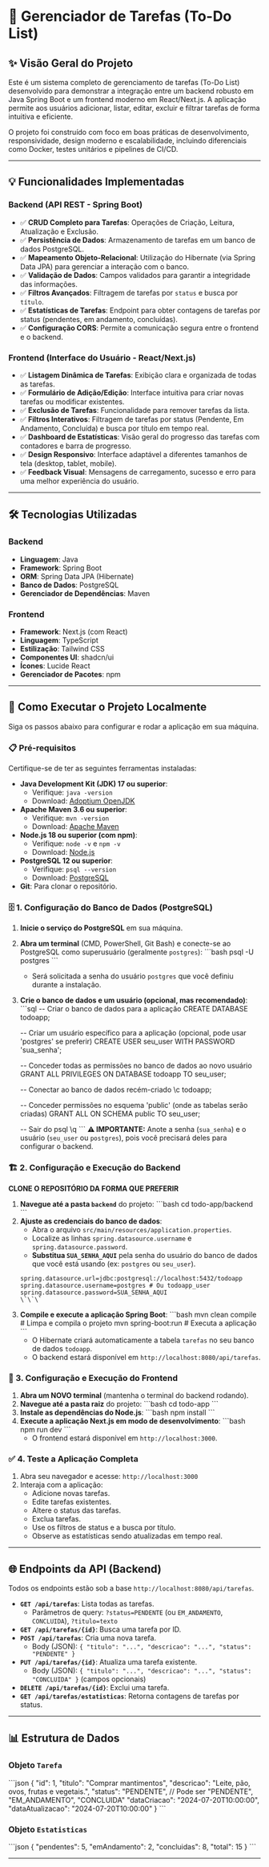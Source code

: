 # 📝 Gerenciador de Tarefas (To-Do List)

## ✨ Visão Geral do Projeto

Este é um sistema completo de gerenciamento de tarefas (To-Do List) desenvolvido para demonstrar a integração entre um backend robusto em Java Spring Boot e um frontend moderno em React/Next.js. A aplicação permite aos usuários adicionar, listar, editar, excluir e filtrar tarefas de forma intuitiva e eficiente.

O projeto foi construído com foco em boas práticas de desenvolvimento, responsividade, design moderno e escalabilidade, incluindo diferenciais como Docker, testes unitários e pipelines de CI/CD.

---

## 💡 Funcionalidades Implementadas

### Backend (API REST - Spring Boot)
-   ✅ **CRUD Completo para Tarefas**: Operações de Criação, Leitura, Atualização e Exclusão.
-   ✅ **Persistência de Dados**: Armazenamento de tarefas em um banco de dados PostgreSQL.
-   ✅ **Mapeamento Objeto-Relacional**: Utilização do Hibernate (via Spring Data JPA) para gerenciar a interação com o banco.
-   ✅ **Validação de Dados**: Campos validados para garantir a integridade das informações.
-   ✅ **Filtros Avançados**: Filtragem de tarefas por `status` e busca por `título`.
-   ✅ **Estatísticas de Tarefas**: Endpoint para obter contagens de tarefas por status (pendentes, em andamento, concluídas).
-   ✅ **Configuração CORS**: Permite a comunicação segura entre o frontend e o backend.

### Frontend (Interface do Usuário - React/Next.js)
-   ✅ **Listagem Dinâmica de Tarefas**: Exibição clara e organizada de todas as tarefas.
-   ✅ **Formulário de Adição/Edição**: Interface intuitiva para criar novas tarefas ou modificar existentes.
-   ✅ **Exclusão de Tarefas**: Funcionalidade para remover tarefas da lista.
-   ✅ **Filtros Interativos**: Filtragem de tarefas por status (Pendente, Em Andamento, Concluída) e busca por título em tempo real.
-   ✅ **Dashboard de Estatísticas**: Visão geral do progresso das tarefas com contadores e barra de progresso.
-   ✅ **Design Responsivo**: Interface adaptável a diferentes tamanhos de tela (desktop, tablet, mobile).
-   ✅ **Feedback Visual**: Mensagens de carregamento, sucesso e erro para uma melhor experiência do usuário.

---

## 🛠️ Tecnologias Utilizadas

### Backend
-   **Linguagem**: Java
-   **Framework**: Spring Boot
-   **ORM**: Spring Data JPA (Hibernate)
-   **Banco de Dados**: PostgreSQL
-   **Gerenciador de Dependências**: Maven

### Frontend
-   **Framework**: Next.js (com React)
-   **Linguagem**: TypeScript
-   **Estilização**: Tailwind CSS
-   **Componentes UI**: shadcn/ui
-   **Ícones**: Lucide React
-   **Gerenciador de Pacotes**: npm

---

## 🚀 Como Executar o Projeto Localmente

Siga os passos abaixo para configurar e rodar a aplicação em sua máquina.

### 📋 Pré-requisitos

Certifique-se de ter as seguintes ferramentas instaladas:

-   **Java Development Kit (JDK) 17 ou superior**:
    -   Verifique: `java -version`
    -   Download: [Adoptium OpenJDK](https://adoptium.net/)
-   **Apache Maven 3.6 ou superior**:
    -   Verifique: `mvn -version`
    -   Download: [Apache Maven](https://maven.apache.org/download.cgi)
-   **Node.js 18 ou superior (com npm)**:
    -   Verifique: `node -v` e `npm -v`
    -   Download: [Node.js](https://nodejs.org/)
-   **PostgreSQL 12 ou superior**:
    -   Verifique: `psql --version`
    -   Download: [PostgreSQL](https://www.postgresql.org/download/)
-   **Git**: Para clonar o repositório.

### 🗄️ 1. Configuração do Banco de Dados (PostgreSQL)

1.  **Inicie o serviço do PostgreSQL** em sua máquina.
2.  **Abra um terminal** (CMD, PowerShell, Git Bash) e conecte-se ao PostgreSQL como superusuário (geralmente `postgres`):
    \`\`\`bash
    psql -U postgres
    \`\`\`
    *   Será solicitada a senha do usuário `postgres` que você definiu durante a instalação.

3.  **Crie o banco de dados e um usuário (opcional, mas recomendado)**:
    \`\`\`sql
    -- Criar o banco de dados para a aplicação
    CREATE DATABASE todoapp;

    -- Criar um usuário específico para a aplicação (opcional, pode usar 'postgres' se preferir)
    CREATE USER seu_user WITH PASSWORD 'sua_senha';

    -- Conceder todas as permissões no banco de dados ao novo usuário
    GRANT ALL PRIVILEGES ON DATABASE todoapp TO seu_user;

    -- Conectar ao banco de dados recém-criado
    \c todoapp;

    -- Conceder permissões no esquema 'public' (onde as tabelas serão criadas)
    GRANT ALL ON SCHEMA public TO seu_user;

    -- Sair do psql
    \q
    \`\`\`
    **⚠️ IMPORTANTE:** Anote a senha (`sua_senha`) e o usuário (`seu_user` ou `postgres`), pois você precisará deles para configurar o backend.

### 🏗️ 2. Configuração e Execução do Backend

**CLONE O REPOSITÓRIO DA FORMA QUE PREFERIR**

1.  **Navegue até a pasta `backend`** do projeto:
    \`\`\`bash
    cd todo-app/backend
    \`\`\`
2.  **Ajuste as credenciais do banco de dados**:
    *   Abra o arquivo `src/main/resources/application.properties`.
    *   Localize as linhas `spring.datasource.username` e `spring.datasource.password`.
    *   **Substitua `SUA_SENHA_AQUI`** pela senha do usuário do banco de dados que você está usando (ex: `postgres` ou `seu_user`).
    ```properties
    spring.datasource.url=jdbc:postgresql://localhost:5432/todoapp
    spring.datasource.username=postgres # Ou todoapp_user
    spring.datasource.password=SUA_SENHA_AQUI
    \`\`\`
3.  **Compile e execute a aplicação Spring Boot**:
    \`\`\`bash
    mvn clean compile # Limpa e compila o projeto
    mvn spring-boot:run # Executa a aplicação
    \`\`\`
    *   O Hibernate criará automaticamente a tabela `tarefas` no seu banco de dados `todoapp`.
    *   O backend estará disponível em `http://localhost:8080/api/tarefas`.

### 🎨 3. Configuração e Execução do Frontend

1.  **Abra um NOVO terminal** (mantenha o terminal do backend rodando).
2.  **Navegue até a pasta raiz** do projeto:
    \`\`\`bash
    cd todo-app
    \`\`\`
3.  **Instale as dependências do Node.js**:
    \`\`\`bash
    npm install
    \`\`\`
4.  **Execute a aplicação Next.js em modo de desenvolvimento**:
    \`\`\`bash
    npm run dev
    \`\`\`
    *   O frontend estará disponível em `http://localhost:3000`.

### ✅ 4. Teste a Aplicação Completa

1.  Abra seu navegador e acesse: `http://localhost:3000`
2.  Interaja com a aplicação:
    *   Adicione novas tarefas.
    *   Edite tarefas existentes.
    *   Altere o status das tarefas.
    *   Exclua tarefas.
    *   Use os filtros de status e a busca por título.
    *   Observe as estatísticas sendo atualizadas em tempo real.

---

## 🌐 Endpoints da API (Backend)

Todos os endpoints estão sob a base `http://localhost:8080/api/tarefas`.

-   **`GET /api/tarefas`**: Lista todas as tarefas.
    -   Parâmetros de query: `?status=PENDENTE` (ou `EM_ANDAMENTO`, `CONCLUIDA`), `?titulo=texto`
-   **`GET /api/tarefas/{id}`**: Busca uma tarefa por ID.
-   **`POST /api/tarefas`**: Cria uma nova tarefa.
    -   Body (JSON): `{ "titulo": "...", "descricao": "...", "status": "PENDENTE" }`
-   **`PUT /api/tarefas/{id}`**: Atualiza uma tarefa existente.
    -   Body (JSON): `{ "titulo": "...", "descricao": "...", "status": "CONCLUIDA" }` (campos opcionais)
-   **`DELETE /api/tarefas/{id}`**: Exclui uma tarefa.
-   **`GET /api/tarefas/estatisticas`**: Retorna contagens de tarefas por status.

---

## 📊 Estrutura de Dados

### Objeto `Tarefa`
\`\`\`json
{
  "id": 1,
  "titulo": "Comprar mantimentos",
  "descricao": "Leite, pão, ovos, frutas e vegetais.",
  "status": "PENDENTE", // Pode ser "PENDENTE", "EM_ANDAMENTO", "CONCLUIDA"
  "dataCriacao": "2024-07-20T10:00:00",
  "dataAtualizacao": "2024-07-20T10:00:00"
}
\`\`\`

### Objeto `Estatisticas`
\`\`\`json
{
  "pendentes": 5,
  "emAndamento": 2,
  "concluidas": 8,
  "total": 15
}
\`\`\`

---
